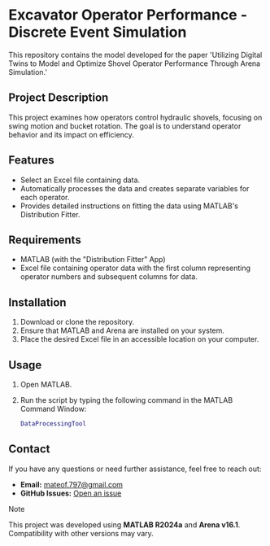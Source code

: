 # Excavator Operator Performance - Discrete Event Simulation 

This repository contains the model developed for the paper 'Utilizing Digital Twins to Model and Optimize Shovel Operator Performance Through Arena Simulation.'

## Project Description
This project examines how operators control hydraulic shovels, focusing on swing motion and bucket rotation. The goal is to understand operator behavior and its impact on efficiency.

## Features
- Select an Excel file containing data.
- Automatically processes the data and creates separate variables for each operator.
- Provides detailed instructions on fitting the data using MATLAB's Distribution Fitter.

## Requirements
- MATLAB (with the "Distribution Fitter" App)
- Excel file containing operator data with the first column representing operator numbers and subsequent columns for data.

## Installation

1. Download or clone the repository.
3. Ensure that MATLAB and Arena are installed on your system.
4. Place the desired Excel file in an accessible location on your computer.

## Usage

1. Open MATLAB.
2. Run the script by typing the following command in the MATLAB Command Window:

   ```matlab
   DataProcessingTool

## Contact

If you have any questions or need further assistance, feel free to reach out:

- **Email:** [mateof.797@gmail.com](mailto:mateof.797@gmail.com)
- **GitHub Issues:** [Open an issue](https://github.com/your-repo/issues)

> [!NOTE]  
> This project was developed using **MATLAB R2024a** and **Arena v16.1**.  
> Compatibility with other versions may vary.  
